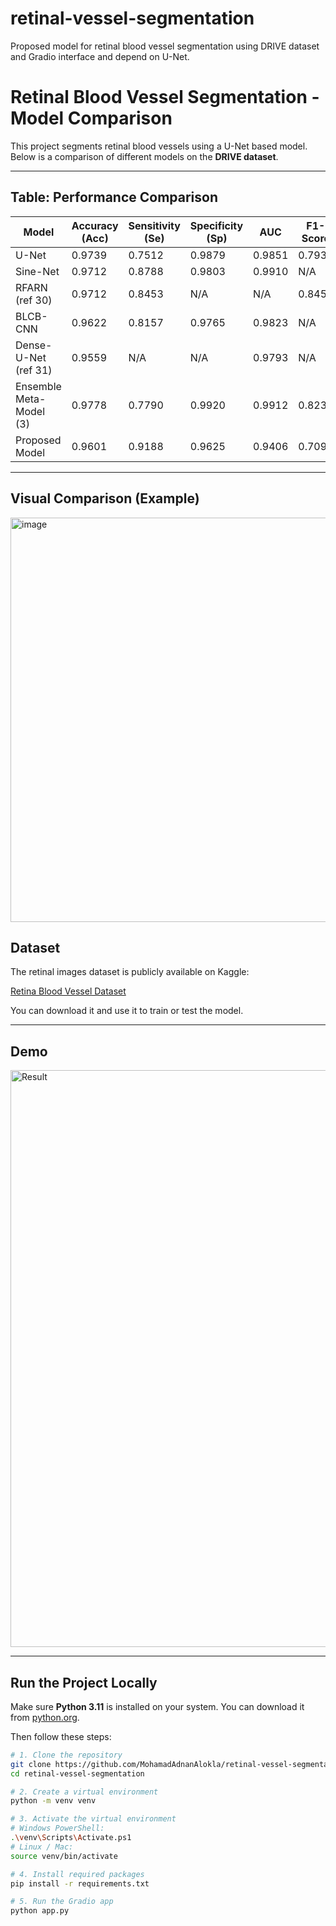 # retinal-vessel-segmentation
Proposed model for retinal blood vessel segmentation using DRIVE dataset and Gradio interface and depend on U-Net.
# Retinal Blood Vessel Segmentation - Model Comparison

This project segments retinal blood vessels using a U-Net based model. Below is a comparison of different models on the **DRIVE dataset**.

---

## Table: Performance Comparison

| Model                   | Accuracy (Acc) | Sensitivity (Se) | Specificity (Sp) | AUC    | F1-Score |
|-------------------------|----------------|-----------------|-----------------|--------|----------|
| U-Net                   | 0.9739         | 0.7512          | 0.9879          | 0.9851 | 0.7933   |
| Sine-Net                | 0.9712         | 0.8788          | 0.9803          | 0.9910 | N/A      |
| RFARN (ref 30)          | 0.9712         | 0.8453          | N/A             | N/A    | 0.8453   |
| BLCB-CNN                | 0.9622         | 0.8157          | 0.9765          | 0.9823 | N/A      |
| Dense-U-Net (ref 31)    | 0.9559         | N/A             | N/A             | 0.9793 | N/A      |
| Ensemble Meta-Model (3) | 0.9778         | 0.7790          | 0.9920          | 0.9912 | 0.8231   |
| Proposed Model          | 0.9601         | 0.9188          | 0.9625          | 0.9406 | 0.7097   |

---

## Visual Comparison (Example)
<img width="1058" height="647" alt="image" src="https://github.com/user-attachments/assets/fb3fae85-2222-4254-b622-5a1a4f4b4cfb" />

## Dataset

The retinal images dataset is publicly available on Kaggle:

[Retina Blood Vessel Dataset](https://www.kaggle.com/datasets/abdallahwagih/retina-blood-vessel)  

You can download it and use it to train or test the model.

---

## Demo

<img width="1918" height="923" alt="Result" src="https://github.com/user-attachments/assets/a17feee4-1c84-406d-9574-1dc0e412d35c" />


---
## Run the Project Locally

Make sure **Python 3.11** is installed on your system. You can download it from [python.org](https://www.python.org/downloads/release/python-3110/).

Then follow these steps:

```bash
# 1. Clone the repository
git clone https://github.com/MohamadAdnanAlokla/retinal-vessel-segmentation.git
cd retinal-vessel-segmentation

# 2. Create a virtual environment
python -m venv venv

# 3. Activate the virtual environment
# Windows PowerShell:
.\venv\Scripts\Activate.ps1
# Linux / Mac:
source venv/bin/activate

# 4. Install required packages
pip install -r requirements.txt

# 5. Run the Gradio app
python app.py
